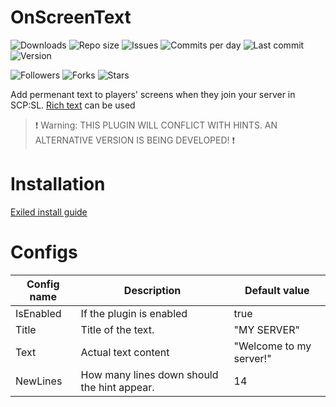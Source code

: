 # OnScreenText

![Downloads](https://img.shields.io/github/downloads/Exilon24/SCPQueueSystem/total?style=for-the-badge) 
![Repo size](https://img.shields.io/github/languages/code-size/Exilon24/SCPQueueSystem?style=for-the-badge) 
![Issues](https://img.shields.io/github/issues/Exilon24/SCPQueueSystem?style=for-the-badge)
![Commits per day](https://img.shields.io/github/commit-activity/m/Exilon24/SCPQueueSystem?style=for-the-badge)
![Last commit](https://img.shields.io/github/last-commit/Exilon24/SCPQueueSystem?style=for-the-badge)
![Version](https://img.shields.io/badge/Version-Exiled--5.0-red?style=for-the-badge)


![Followers](https://img.shields.io/github/followers/Exilon24?style=for-the-badge)
![Forks](https://img.shields.io/github/forks/Exilon24/ShyGuyIsPISSED?style=for-the-badge)
![Stars](https://img.shields.io/github/stars/Exilon24/ShyGuyIsPISSED?style=for-the-badge)

Add permenant text to players' screens when they join your server in SCP:SL. [Rich text](https://docs.unity3d.com/Packages/com.unity.ugui@1.0/manual/StyledText.html) can be used

>❗ Warning: THIS PLUGIN WILL CONFLICT WITH HINTS. AN ALTERNATIVE VERSION IS BEING DEVELOPED! ❗

# Installation 

[Exiled install guide](https://github.com/Exiled-Team/EXILED#installation)

# Configs
| Config name | Description | Default value |
| ----------- | ----------- | ------------- |
| IsEnabled | If the plugin is enabled | true |
| Title | Title of the text. | "MY SERVER" |
| Text | Actual text content | "Welcome to my server!" |
| NewLines | How many lines down should the hint appear. | 14 |
